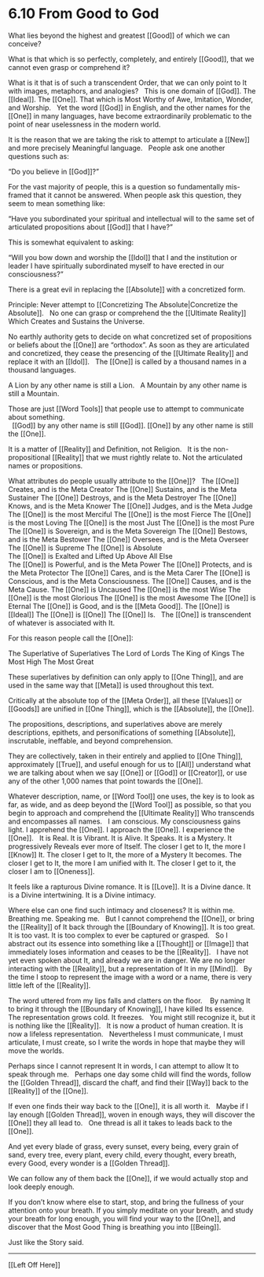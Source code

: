 # 6.10 From Good to God

What lies beyond the highest and greatest [[Good]] of which we can conceive? 

What is that which is so perfectly, completely, and entirely [[Good]], that we cannot even grasp or comprehend it?

What is it that is of such a transcendent Order, that we can only point to It with images, metaphors, and analogies? 
 
This is one domain of [[God]]. The [[Ideal]]. The [[One]]. That which is Most Worthy of Awe, Imitation, Wonder, and Worship. 
 
Yet the word [[God]] in English, and the other names for the [[One]] in many languages, have become extraordinarily problematic to the point of near uselessness in the modern world. 

It is the reason that we are taking the risk to attempt to articulate a [[New]] and more precisely Meaningful language. 
 
People ask one another questions such as: 

“Do you believe in [[God]]?”

For the vast majority of people, this is a question so fundamentally mis-framed that it cannot be answered. When people ask this question, they seem to mean something like: 

“Have you subordinated your spiritual and intellectual will to the same set of articulated propositions about [[God]] that I have?”

This is somewhat equivalent to asking:

“Will you bow down and worship the [[Idol]] that I and the institution or leader I have spiritually subordinated myself to have erected in our consciousness?”

There is a great evil in replacing the [[Absolute]] with a concretized form. 

Principle: Never attempt to [[Concretizing The Absolute|Concretize the Absolute]]. 
 
No one can grasp or comprehend the the [[Ultimate Reality]] Which Creates and Sustains the Universe. 

No earthly authority gets to decide on what concretized set of propositions or beliefs about the [[One]] are “orthodox”. As soon as they are articulated and concretized, they cease the presencing of the [[Ultimate Reality]] and replace it with an [[Idol]]. 
 
The [[One]] is called by a thousand names in a thousand languages. 

A Lion by any other name is still a Lion. 
 
A Mountain by any other name is still a Mountain. 

Those are just [[Word Tools]] that people use to attempt to communicate about something.  
 
[[God]] by any other name is still [[God]]. 
[[One]] by any other name is still the [[One]].

It is a matter of [[Reality]] and Definition, not Religion. 
 
It is the non-propositional [[Reality]] that we must rightly relate to. Not the articulated names or propositions. 

What attributes do people usually attribute to the [[One]]? 
 
The [[One]] Creates, and is the Meta Creator
The [[One]] Sustains, and is the Meta Sustainer
The [[One]] Destroys, and is the Meta Destroyer
The [[One]] Knows, and is the Meta Knower
The [[One]] Judges, and is the Meta Judge
The [[One]] is the most Merciful
The [[One]] is the most Fierce
The [[One]] is the most Loving
The [[One]] is the most Just
The [[One]] is the most Pure
The [[One]] is Sovereign, and is the Meta Sovereign
The [[One]] Bestows, and is the Meta Bestower
The [[One]] Oversees, and is the Meta Overseer
The [[One]] is Supreme 
The [[One]] is Absolute  
The [[One]] is Exalted and Lifted Up Above All Else  
The [[One]] is Powerful, and is the Meta Power
The [[One]] Protects, and is the Meta Protector
The [[One]] Cares, and is the Meta Carer
The [[One]] is Conscious, and is the Meta Consciousness.
The [[One]] Causes, and is the Meta Cause. 
The [[One]] is Uncaused
The [[One]] is the most Wise
The [[One]] is the most Glorious
The [[One]] is the most Awesome
The [[One]] is Eternal
The [[One]] is Good, and is the [[Meta Good]]. 
The [[One]] is [[Ideal]]
The [[One]] is [[One]] 
The [[One]] Is. 
 
The [[One]] is transcendent of whatever is associated with It. 

For this reason people call the [[One]]:

The Superlative of Superlatives
The Lord of Lords
The King of Kings
The Most High
The Most Great

These superlatives by definition can only apply to [[One Thing]], and are used in the same way that [[Meta]] is used throughout this text. 

Critically at the absolute top of the [[Meta Order]], all these [[Values]] or [[Goods]] are unified in [[One Thing]], which is the [[Absolute]], the [[One]]. 

The propositions, descriptions, and superlatives above are merely descriptions, epithets, and personifications of something [[Absolute]], inscrutable, ineffable, and beyond comprehension. 

They are collectively, taken in their entirely and applied to [[One Thing]], approximately [[True]], and useful enough for us to [[All]] understand what we are talking about when we say [[One]] or [[God]] or [[Creator]], or use any of the other 1,000 names that point towards the [[One]]. 

Whatever description, name, or [[Word Tool]] one uses, the key is to look as far, as wide, and as deep beyond the [[Word Tool]] as possible, so that you begin to approach and comprehend the [[Ultimate Reality]] Who transcends and encompasses all names. 
 
I am conscious. My consciousness gains light. I apprehend the [[One]]. I approach the [[One]]. I experience the [[One]].
 
It is Real. It is Vibrant. It is Alive. It Speaks. It is a Mystery. It progressively Reveals ever more of Itself. The closer I get to It, the more I [[Know]] It. The closer I get to It, the more of a Mystery It becomes. The closer I get to It, the more I am unified with It. The closer I get to it, the closer I am to [[Oneness]]. 

It feels like a rapturous Divine romance. It is [[Love]]. It is a Divine dance. It is a Divine intertwining. It is a Divine intimacy. 

Where else can one find such intimacy and closeness? It is within me. Breathing me. Speaking me. 
 
But I cannot comprehend the [[One]], or bring the [[Reality]] of It back through the [[Boundary of Knowing]]. It is too great. It is too vast. It is too complex to ever be captured or grasped. 
 
So I abstract out its essence into something like a [[Thought]] or [[Image]] that immediately loses information and ceases to be the [[Reality]].
 
I have not yet even spoken about It, and already we are in danger. We are no longer interacting with the [[Reality]], but a representation of It in my [[Mind]]. 
 
By the time I stoop to represent the image with a word or a name, there is very little left of the [[Reality]]. 

The word uttered from my lips falls and clatters on the floor. 
  
By naming It to bring it through the [[Boundary of Knowing]], I have killed Its essence. The representation grows cold. It freezes. 
 
You might still recognize it, but it is nothing like the [[Reality]]. 
 
It is now a product of human creation. It is now a lifeless representation.
 
Nevertheless I must communicate, I must articulate, I must create, so I write the words in hope that maybe they will move the worlds. 

Perhaps since I cannot represent It in words, I can attempt to allow It to speak through me. 
 
Perhaps one day some child will find the words, follow the [[Golden Thread]], discard the chaff, and find their [[Way]] back to the [[Reality]] of the [[One]].  

If even one finds their way back to the [[One]], it is all worth it. 
 
Maybe if I lay enough [[Golden Thread]], woven in enough ways, they will discover the [[One]] they all lead to.
 
One thread is all it takes to leads back to the [[One]]. 

And yet every blade of grass, every sunset, every being, every grain of sand, every tree, every plant, every child, every thought, every breath, every Good, every wonder is a [[Golden Thread]]. 

We can follow any of them back the [[One]], if we would actually stop and look deeply enough. 

If you don’t know where else to start, stop, and bring the fullness of your attention onto your breath. If you simply meditate on your breath, and study your breath for long enough, you will find your way to the [[One]], and discover that the Most Good Thing is breathing you into [[Being]].

Just like the Story said. 

___

[[Left Off Here]]  




